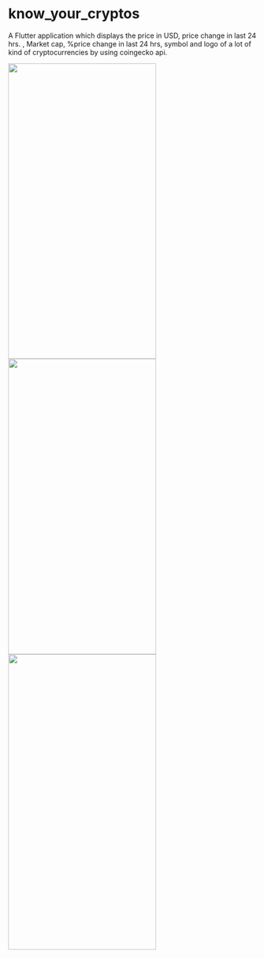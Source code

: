 # know_your_cryptos

A Flutter application which displays the price in USD, price change in last 24 hrs. , Market cap, %price change in last 24 hrs, symbol and logo of a lot of kind of cryptocurrencies by using coingecko api.



<img src="https://user-images.githubusercontent.com/68854742/150649155-f13af58c-9f29-42f8-9a06-5b88a87e0238.jpg" width="300" height="600">
<img src="https://user-images.githubusercontent.com/68854742/150649158-a3ea6e80-0a65-4680-81e3-0c7212693c31.jpg" width="300" height="600">
<img src="https://user-images.githubusercontent.com/68854742/150649159-d3e96ce1-d097-42a7-b77c-89c39351d18c.jpg" width="300" height="600">
